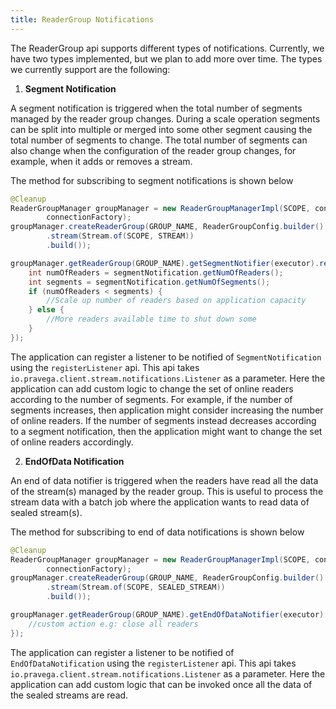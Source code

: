 ```yaml
---
title: ReaderGroup Notifications
---
```


<!--
Copyright Pravega Authors.

Licensed under the Apache License, Version 2.0 (the "License");
you may not use this file except in compliance with the License.
You may obtain a copy of the License at

    http://www.apache.org/licenses/LICENSE-2.0

Unless required by applicable law or agreed to in writing, software
distributed under the License is distributed on an "AS IS" BASIS,
WITHOUT WARRANTIES OR CONDITIONS OF ANY KIND, either express or implied.
See the License for the specific language governing permissions and
limitations under the License.
-->

The ReaderGroup api supports different types of notifications. Currently, we
have two types implemented, but we plan to add more over time.
The types we currently support are the following:

1. **Segment Notification**

A segment notification is triggered when the total number of segments managed by the
reader group changes. During a scale operation segments can be split into
multiple or merged into some other segment causing the total number of segments
to change. The total number of segments can also change when the configuration
of the reader group changes, for example, when it adds or removes a stream.

The method for subscribing to segment notifications is shown below
```java
@Cleanup
ReaderGroupManager groupManager = new ReaderGroupManagerImpl(SCOPE, controller, clientFactory,
        connectionFactory);
groupManager.createReaderGroup(GROUP_NAME, ReaderGroupConfig.builder().
        .stream(Stream.of(SCOPE, STREAM))
        .build());

groupManager.getReaderGroup(GROUP_NAME).getSegmentNotifier(executor).registerListener(segmentNotification -> {
    int numOfReaders = segmentNotification.getNumOfReaders();
    int segments = segmentNotification.getNumOfSegments();
    if (numOfReaders < segments) {
        //Scale up number of readers based on application capacity
    } else {
        //More readers available time to shut down some
    }
});

```
The application can register a listener to be notified of `SegmentNotification` using
the `registerListener` api. This api takes
`io.pravega.client.stream.notifications.Listener` as a parameter. Here the
application can add custom logic to change the set of online readers according
to the number of segments. For example, if the number of segments increases,
then application might consider increasing the number of online readers. If the
number of segments instead decreases according to a segment notification, then the
application might want to change the set of online readers accordingly.

2. **EndOfData Notification**

An end of data notifier is triggered when the readers have read all the data of
the stream(s) managed by the reader group. This is useful to process the stream
data with a batch job where the application wants to read data of sealed
stream(s).

The method for subscribing to end of data notifications is shown below
```java
@Cleanup
ReaderGroupManager groupManager = new ReaderGroupManagerImpl(SCOPE, controller, clientFactory,
        connectionFactory);
groupManager.createReaderGroup(GROUP_NAME, ReaderGroupConfig.builder()
        .stream(Stream.of(SCOPE, SEALED_STREAM))
        .build());

groupManager.getReaderGroup(GROUP_NAME).getEndOfDataNotifier(executor).registerListener(notification -> {
    //custom action e.g: close all readers
});

```
The application can register a listener to be notified of `EndOfDataNotification` using
the `registerListener` api. This api takes
`io.pravega.client.stream.notifications.Listener` as a parameter. Here the
application can add custom logic that can be invoked once all the data of the
sealed streams are read.
